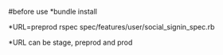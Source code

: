 #before use
*bundle install

*URL=preprod rspec spec/features/user/social_signin_spec.rb

*URL can be stage, preprod and prod

